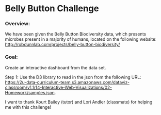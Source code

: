 # Belly Button Challenge

### Overview:
We have been given the Belly Button Biodiversity data, which presents microbes present in a majority of humans, located on the following website:
http://robdunnlab.com/projects/belly-button-biodiversity/

### Goal:
Create an interactive dashboard from the data set.

Step 1: Use the D3 library to read in the json from the following URL: https://2u-data-curriculum-team.s3.amazonaws.com/dataviz-classroom/v1.1/14-Interactive-Web-Visualizations/02-Homework/samples.json. 

I want to thank Kourt Bailey (tutor) and Lori Andler (classmate) for helping me with this challenge!


